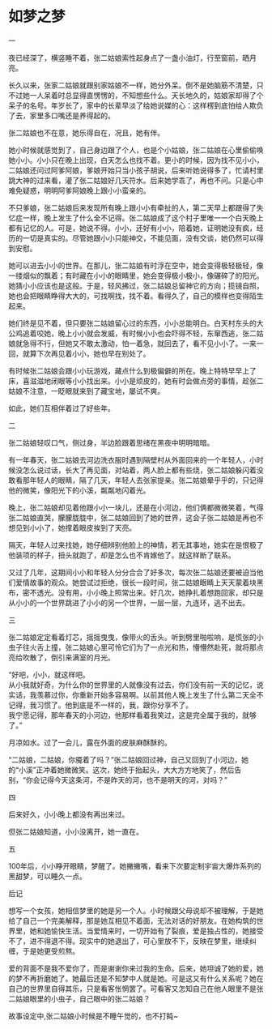 # 如梦之梦 #

一

夜已经深了，横竖睡不着，张二姑娘索性起身点了一盏小油灯，行至窗前，晒月亮。

长久以来，张家二姑娘就跟别家姑娘不一样，她分外呆。倒不是她脑筋不清楚，只不过她一人呆着时总显得直愣愣的，不知想些什么。天长地久的，姑娘家却得了个呆子的名号。年岁长了，家中的长辈早淡了给她说媒的心：这样楞到底怕给人欺负了去，家里多口嘴还是养得起的。
  
张二姑娘也不在意，她乐得自在，况且，她有伴。

她小时候就感觉到了，自己身边跟了个人，也是个小姑娘，张二姑娘在心里偷偷唤她小小。小小只在晚上出现，白天怎么也找不着。更小的时候，因为找不见小小，二姑娘还问过阿爹阿娘，爹娘开始只当小孩子胡说，后来听她说得多了，忙请村里跳大神的过来看，灌了张二姑娘好几天符水。后来她学乖了，再也不问。只是心中难免疑惑，明明阿爹阿娘晚上跟小小蛮亲的。  

不只爹娘，张二姑娘后来发现所有晚上跟小小有牵扯的人，第二天早上都跟得了失忆症一样，晚上发生了什么全不记得。张二姑娘成了这个村子里唯一一个白天晚上都有记忆的人。可是，她说不得。小小，还好有小小，陪着她，证明她没有疯，经历的一切是真实的。尽管她跟小小只能神交，不能见面，没有交谈，她仍然可以得到安慰。

她可以进去小小的世界。在那儿，张二姑娘有时浮在空中，她会变得极轻极轻，像一缕烟似的飘着；有时藏在小小的眼睛里，她会变得极小极小，像碾碎了的阳光。她猜小小应该也是这般。于是，轻风拂过，张二姑娘总留神它的方向；揽镜自照，她也会把眼睛睁得大大的，可找啊找，找不着。看得久了，自己的模样也变得陌生起来。

她们终是见不着，但只要张二姑娘留心过的东西，小小总能明白。白天村东头的大公鸡追着咬她，晚上小小就会发威，有时候小小也会吓得不轻，东窜西逃，张二姑娘就急得不行，但她又不敢太激动，怕一着急，就回去了，看不见小小了。一来一回，就算下次再见着小小，她也早在别处了。

有时候张二姑娘会跟小小玩游戏，藏点什么到极偏僻的所在。晚上特特早早上了床，喜滋滋地闭眼等小小找出来。小小是顽皮的，她有时会做点旁的事情，趁张二姑娘不注意，一眨眼就来到了藏宝地，屡试不爽。

如此，她们互相伴着过了好些年。

二

张二姑娘轻叹口气，侧过身，半边脸跟着思绪在黑夜中明明暗暗。

有一年春天，张二姑娘去河边洗衣服时遇到隔壁村从外面回来的一个年轻人，小时候没怎么说过话，长大了再见面，对站着，两人脸上都有些烧，张二姑娘躲闪着没敢看那年轻人的眼睛，隔了几天，年轻人去张家提亲。张二姑娘晕乎乎的，只记得他的微笑，像阳光下的小溪，粼粼地闪着光。

晚上，张二姑娘却见着他跟小小一块儿，还是在小河边，他们俩都微微笑着，气得张二姑娘直哭，朦朦胧胧中，张二姑娘回到了她的世界，这会子张二姑娘是再也不想见到小小了，她撑着眼皮挨到了天亮。

隔天，年轻人过来找她，她仔细辨别他脸上的神情，若无其事地，她实在是恨极了他装项的样子，扭头就跑了，却是怎么也不肯嫁他了。就这样断了联系。

又过了几年，这期间小小和年轻人分分合合了好多次，每次张二姑娘还要被迫当他们爱情故事的观众。她尝试过拒绝，很长一段时间，张二姑娘眼睛上天天蒙着块黑布，密不透光。没有用，小小晚上照常出来。好几次，她挣扎着想跑回家，却只是从小小的一个世界跳进了小小的另一个世界，一层一层，九连环，逃不出去。

三

张二姑娘定定看着灯芯，摇摇曳曳，像带火的舌头。听到劈里啪啦响，是慌张的小虫子往火舌上撞，张二姑娘心里可怜它们为了一点光和热，懵懵然赴死，就将那点亮给吹散了，倒引来满室的月光。

“好吧，小小，就这样吧。   
从小我就好奇，为什么你的世界里的人就像没有过去，你们没有前一天的记忆，说实话，我羡慕过你，你重新开始多容易啊。以前其他人晚上发生了什么第二天全不记得，我习惯了。他到底是不一样的，我，跟你分享不了。  
我宁愿记得，那年春天的小河边，他那样看着我笑过，这是完全属于我的，就够了。”

月凉如水。过了一会儿，露在外面的皮肤麻酥酥的。

“二姑娘，二姑娘，你魇着了吗？”张二姑娘回过神，自己又回到了小河边，她的“小溪”正冲着她微微笑。这次，她终于抬起头，大大方方地笑了，然后告别，“你会记得今天这条河，不是昨天的河，也不是明天的河，对吗？”

四

后来好久，小小晚上都没有再出来过。

但张二姑娘知道，小小没离开，她一直在。 

五

100年后，小小睁开眼睛，梦醒了。她撇撇嘴，看来下次要定制宇宙大爆炸系列的黑甜梦，可以睡久一点。






后记

想写一个女孩，她相信梦里的她是另一个人。小时候跟父母说却不被理解，于是她给了自己一个完美解释，那是她互相见不着面，无法对话的好朋友。在她构筑的世界里，她和她愉快生活。当爱情来时，一切开始有了裂痕，爱是独占性的，她接受不了，进不得退不得。现实中的她退出了，可心里放不下，反映在梦里，继续纠缠，于是她更受煎熬。

爱的背面不是我不爱你了，而是谢谢你来过我的生命。后来，她坦诚了她的爱，她的梦不再折磨她了。她最后还是不知梦中人就是她。可是这又有什么关系呢？她在自己的世界里自得其乐，只是看客怅惘罢了。可看客又怎知自己在他人眼里不是张二姑娘眼里的小虫子，自己眼中的张二姑娘？

故事设定中,张二姑娘小时候是不睡午觉的，也不打盹~ 
